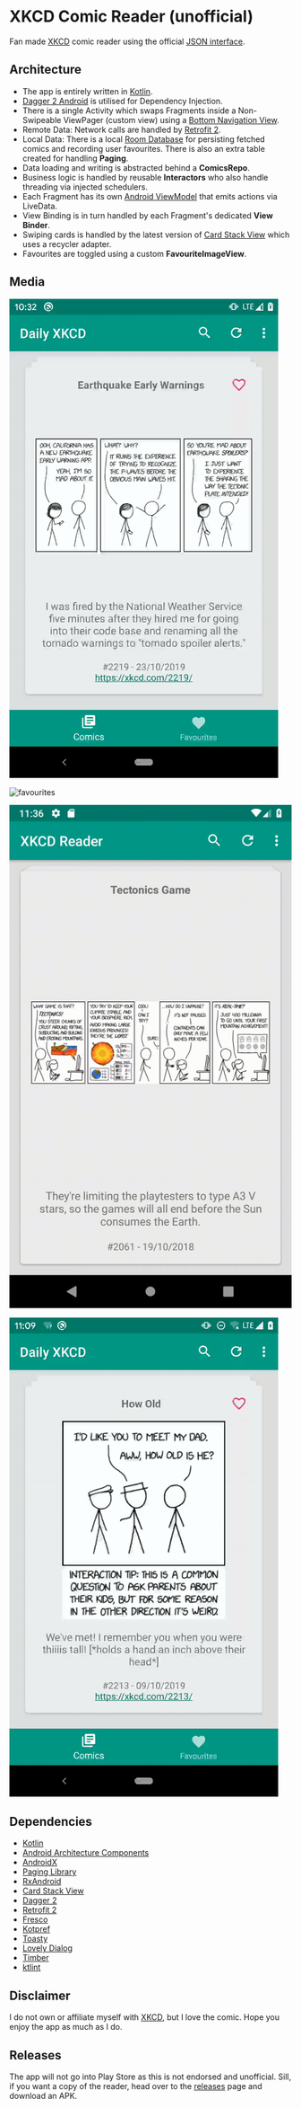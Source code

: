 # XKCD Comic Reader (unofficial)
Fan made [XKCD](https://xkcd.com/) comic reader using the official [JSON interface](https://xkcd.com/json.html).

## Architecture

- The app is entirely written in [Kotlin](https://kotlinlang.org/).
- [Dagger 2 Android](https://github.com/google/dagger) is utilised for Dependency Injection.
- There is a single Activity which swaps Fragments inside a Non-Swipeable ViewPager (custom view) using a [Bottom Navigation View](https://developer.android.com/reference/android/support/design/widget/BottomNavigationView).
- Remote Data: Network calls are handled by [Retrofit 2](https://github.com/square/retrofit).
- Local Data: There is a local [Room Database](https://developer.android.com/topic/libraries/architecture/room) for persisting fetched comics and recording user favourites. There is also an extra table created for handling **Paging**.
- Data loading and writing is abstracted behind a **ComicsRepo**.
- Business logic is handled by reusable **Interactors** who also handle threading via injected schedulers.
- Each Fragment has its own [Android ViewModel](https://developer.android.com/topic/libraries/architecture/viewmodel) that emits actions via LiveData.
- View Binding is in turn handled by each Fragment's dedicated **View Binder**.
- Swiping cards is handled by the latest version of [Card Stack View](https://github.com/yuyakaido/CardStackView) which uses a recycler adapter.
- Favourites are toggled using a custom **FavouriteImageView**.

## Media

![swipe](media/swipe.gif "Swiping images")

![favourites](media/favourites.gif "Adding to Favourites")

![search](media/search.gif "Searching for a comic")

![image preview](media/image_preview.gif "Full screen image preview")

## Dependencies
* [Kotlin](https://developer.android.com/kotlin/)
* [Android Architecture Components](https://developer.android.com/topic/libraries/architecture/)
* [AndroidX](https://developer.android.com/jetpack/androidx/)
* [Paging Library](https://developer.android.com/topic/libraries/architecture/paging)
* [RxAndroid](https://github.com/ReactiveX/RxAndroid)
* [Card Stack View](https://github.com/yuyakaido/CardStackView)
* [Dagger 2](https://github.com/google/dagger)
* [Retrofit 2](https://github.com/square/retrofit)
* [Fresco](https://github.com/facebook/fresco)
* [Kotpref](https://github.com/chibatching/Kotpref)
* [Toasty](https://github.com/GrenderG/Toasty)
* [Lovely Dialog](https://github.com/yarolegovich/LovelyDialog)
* [Timber](https://github.com/JakeWharton/timber)
* [ktlint](https://github.com/shyiko/ktlint)

## Disclaimer
I do not own or affiliate myself with [XKCD](https://xkcd.com/), but I love the comic. Hope you enjoy the app as much as I do.

## Releases
The app will not go into Play Store as this is not endorsed and unofficial. Sill, if you want a copy of the reader, head over to the [releases](https://github.com/MikeFot/android--xkcd-reader/releases) page and download an APK.



